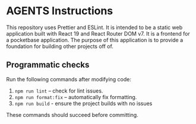 # AGENTS Instructions

This repository uses Prettier and ESLint. It is intended to be a static web application built with React 19 and React Router DOM v7. It is a frontend for a pocketbase application. The purpose of this application is to provide a foundation for building other projects off of.

## Programmatic checks

Run the following commands after modifying code:

1. `npm run lint` – check for lint issues.
2. `npm run format:fix` – automatically fix formatting.
3. `npm run build` - ensure the project builds with no issues

These commands should succeed before committing.
